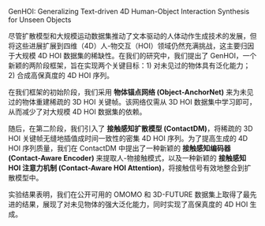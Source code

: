 GenHOI: Generalizing Text-driven 4D Human-Object Interaction Synthesis for Unseen Objects


尽管扩散模型和大规模运动数据集推动了文本驱动的人体动作生成技术的发展，但将这些进展扩展到四维（4D）人-物交互（HOI）领域仍然充满挑战，这主要归因于大规模 4D HOI 数据集的稀缺性。在我们的研究中，我们提出了 GenHOI，一个新颖的两阶段框架，旨在实现两个关键目标：1) 对未见过的物体具有泛化能力；2) 合成高保真度的 4D HOI 序列。   

在我们框架的初始阶段，我们采用 **物体锚点网络 (Object-AnchorNet)** 来为未见过的物体重建稀疏的 3D HOI 关键帧。该网络仅需从 3D HOI 数据集中学习即可，从而减少了对大规模 4D HOI 数据集的依赖。   

随后，在第二阶段，我们引入了 **接触感知扩散模型 (ContactDM)**，将稀疏的 3D HOI 关键帧无缝地插值成时间一致性的密集 4D HOI 序列。为了提高生成的 4D HOI 序列质量，我们在 ContactDM 中提出了一种新颖的 **接触感知编码器 (Contact-Aware Encoder)** 来提取人-物接触模式，以及一种新颖的 **接触感知 HOI 注意力机制 (Contact-Aware HOI Attention)**，将接触信号有效地整合到扩散模型中。   

实验结果表明，我们在公开可用的 OMOMO 和 3D-FUTURE 数据集上取得了最先进的结果，展现了对未见物体的强大泛化能力，同时实现了高保真度的 4D HOI 生成。    